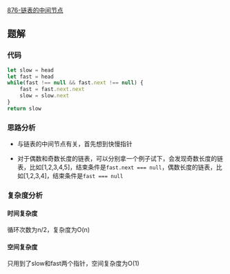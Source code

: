 [876-链表的中间节点](https://leetcode-cn.com/problems/middle-of-the-linked-list/)

## 题解

### 代码
```js
let slow = head
let fast = head
while(fast !== null && fast.next !== null) {
    fast = fast.next.next
    slow = slow.next
}
return slow
```

### 思路分析
* 与链表的中间节点有关，首先想到快慢指针

* 对于偶数和奇数长度的链表，可以分别拿一个例子试下，会发现奇数长度的链表，比如[1,2,3,4,5]，结束条件是`fast.next === null`，偶数长度的链表，比如[1,2,3,4]，结束条件是`fast === null`

### 复杂度分析
#### 时间复杂度
循环次数为n/2，复杂度为O(n)
#### 空间复杂度
只用到了slow和fast两个指针，空间复杂度为O(1)